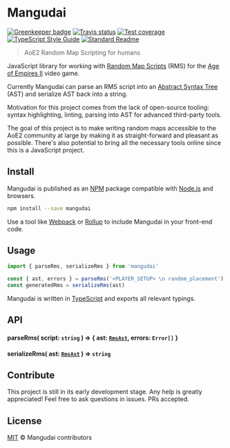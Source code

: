 # Mangudai

[![Greenkeeper badge](https://img.shields.io/badge/greenkeeper-enabled-brightgreen.svg)](https://greenkeeper.io/)
[![Travis status](https://img.shields.io/travis/mangudai/mangudai/master.svg)](https://travis-ci.org/mangudai/mangudai)
[![Test coverage](https://img.shields.io/codecov/c/github/mangudai/mangudai/master.svg)](https://codecov.io/gh/mangudai/mangudai)
[![TypeScript Style Guide](https://img.shields.io/badge/code_style-standard-brightgreen.svg)](https://standardjs.com/)
[![Standard Readme](https://img.shields.io/badge/readme%20style-standard-brightgreen.svg)](https://github.com/RichardLitt/standard-readme)

> AoE2 Random Map Scripting for humans

JavaScript library for working with [Random Map Scripts](http://aok.heavengames.com/cgi-bin/forums/display.cgi?action=ct&f=28,42485,,30) (RMS) for the [Age of Empires II](https://en.wikipedia.org/wiki/Age_of_Empires_II) video game.

Currently Mangudai can parse an RMS script into an [Abstract Syntax Tree](https://en.wikipedia.org/wiki/Abstract_syntax_tree) (AST) and serialize AST back into a string.

Motivation for this project comes from the lack of open-source tooling: syntax highlighting, linting, parsing into AST for advanced third-party tools.

The goal of this project is to make writing random maps accessible to the AoE2 community at large by making it as straight-forward and pleasant as possible. There's also potential to bring all the necessary tools online since this is a JavaScript project.

## Install

Mangudai is published as an [NPM](https://docs.npmjs.com/getting-started/what-is-npm) package compatible with [Node.js](https://nodejs.org/en/) and browsers.

```Bash
npm install --save mangudai
```

Use a tool like [Webpack](https://webpack.js.org) or [Rollup](https://rollupjs.org/) to include Mangudai in your front-end code.

## Usage

```JavaScript
import { parseRms, serializeRms } from 'mangudai'

const { ast, errors } = parseRms('<PLAYER_SETUP> \n random_placement')
const generatedRms = serializeRms(ast)
```

Mangudai is written in [TypeScript](https://www.typescriptlang.org/) and exports all relevant typings.

## API

#### parseRms( script: `string` ) => { ast: [`RmsAst`](docs/rms-ast.md), errors: `Error[]` }

#### serializeRms( ast: [`RmsAst`](docs/rms-ast.md) ) => `string`

## Contribute

This project is still in its early development stage. Any help is greatly appreciated! Feel free to ask questions in issues. PRs accepted.

## License

[MIT](./LICENSE.md) © Mangudai contributors
